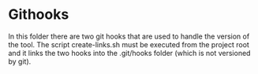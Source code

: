 # Githooks

In this folder there are two git hooks that are used to handle the version of the tool.
The script create-links.sh must be executed from the project root and it links the two hooks into the .git/hooks folder
(which is not versioned by git).

